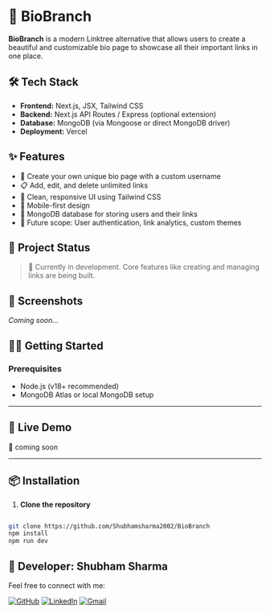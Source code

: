 # 🌿 BioBranch

**BioBranch** is a modern Linktree alternative that allows users to create a beautiful and customizable bio page to showcase all their important links in one place.


## 🛠️ Tech Stack   

- **Frontend:** Next.js, JSX, Tailwind CSS
- **Backend:** Next.js API Routes / Express (optional extension)
- **Database:** MongoDB (via Mongoose or direct MongoDB driver)
- **Deployment:** Vercel 

## ✨ Features

- 🔗 Create your own unique bio page with a custom username
- 📋 Add, edit, and delete unlimited links
- 🎨 Clean, responsive UI using Tailwind CSS
- 📱 Mobile-first design
- 💾 MongoDB database for storing users and their links
- 🔐 Future scope: User authentication, link analytics, custom themes


## 🚧 Project Status

> 🚀 Currently in development. Core features like creating and managing links are being built.

## 📸 Screenshots

_Coming soon..._

## 🧑‍💻 Getting Started

### Prerequisites

- Node.js (v18+ recommended)
- MongoDB Atlas or local MongoDB setup

---

## 🚀 Live Demo

🔗 coming soon


---
## 📦 Installation

1. **Clone the repository**


```bash

git clone https://github.com/Shubhamsharma2002/BioBranch
npm install
npm run dev

```


## 👤 Developer: Shubham Sharma

Feel free to connect with me:

[![GitHub](https://img.shields.io/badge/GitHub-181717?style=for-the-badge&logo=github&logoColor=white)](https://github.com/Shubhamsharma2002)  [![LinkedIn](https://img.shields.io/badge/LinkedIn-0A66C2?style=for-the-badge&logo=linkedin&logoColor=white)](https://www.linkedin.com/in/shubhamsharma2026/)   [![Gmail](https://img.shields.io/badge/Gmail-D14836?style=for-the-badge&logo=gmail&logoColor=white)](mailto:shubhamjii2002@gmail.com)